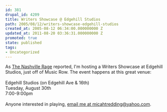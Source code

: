 ```yaml
---
id: 381
drupal_id: 4209
title: Writers Showcase @ Edgehill Studios
path: 2005/08/12/writers-showcase-edgehill-studios
created_at: 2005-08-12 06:34:00.000000000 Z
updated_at: 2011-08-20 03:36:31.000000000 Z
promoted: true
state: published
tags:
- Uncategorized
---
```

As <a href="http://nashvillerage.com/apps/pbcs.dll/article?AID=/20050811/RAGE1402/508110338/1244" target="_blank">The Nashville Rage</a> reported, I'm hosting a Writers Showcase at Edgehill Studios, just off of Music Row. The event happens at this great venue:<br /><br />Edgehill Studios (on Edgehill Ave &amp; 16th)<br />Tuesday, August 30th<br />7:00-9:00pm<br /><br />Anyone interested in playing, <a href="mailto:micahtredding@yahoo.com">email me at micahtredding@yahoo.com</a>.
